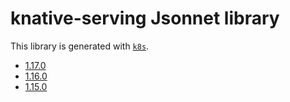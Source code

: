 # knative-serving Jsonnet library

This library is generated with [`k8s`](https://github.com/jsonnet-libs/k8s).

- [1.17.0](1.17.0/README.md)
- [1.16.0](1.16.0/README.md)
- [1.15.0](1.15.0/README.md)
